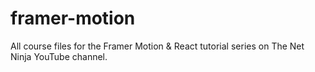 # framer-motion
All course files for the Framer Motion &amp; React tutorial series on The Net Ninja YouTube channel.
